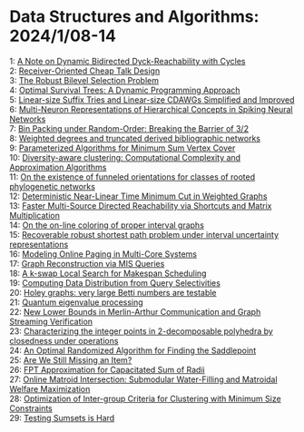 # Data Structures and Algorithms: 2024/1/08-14  
1: [A Note on Dynamic Bidirected Dyck-Reachability with Cycles](https://doi.org/10.48550/arXiv.2401.03570)  
2: [Receiver-Oriented Cheap Talk Design](https://doi.org/10.48550/arXiv.2401.03671)  
3: [The Robust Bilevel Selection Problem](https://doi.org/10.48550/arXiv.2401.03951)  
4: [Optimal Survival Trees: A Dynamic Programming Approach](https://doi.org/10.48550/arXiv.2401.04489)  
5: [Linear-size Suffix Tries and Linear-size CDAWGs Simplified and Improved](https://doi.org/10.48550/arXiv.2401.04509)  
6: [Multi-Neuron Representations of Hierarchical Concepts in Spiking Neural  Networks](https://doi.org/10.48550/arXiv.2401.04628)  
7: [Bin Packing under Random-Order: Breaking the Barrier of 3/2](https://doi.org/10.48550/arXiv.2401.04714)  
8: [Weighted degrees and truncated derived bibliographic networks](https://doi.org/10.48550/arXiv.2401.04726)  
9: [Parameterized Algorithms for Minimum Sum Vertex Cover](https://doi.org/10.48550/arXiv.2401.05085)  
10: [Diversity-aware clustering: Computational Complexity and Approximation  Algorithms](https://doi.org/10.48550/arXiv.2401.05502)  
11: [On the existence of funneled orientations for classes of rooted  phylogenetic networks](https://doi.org/10.48550/arXiv.2401.05611)  
12: [Deterministic Near-Linear Time Minimum Cut in Weighted Graphs](https://doi.org/10.48550/arXiv.2401.05627)  
13: [Faster Multi-Source Directed Reachability via Shortcuts and Matrix  Multiplication](https://doi.org/10.48550/arXiv.2401.05628)  
14: [On the on-line coloring of proper interval graphs](https://doi.org/10.48550/arXiv.2401.05648)  
15: [Recoverable robust shortest path problem under interval uncertainty  representations](https://doi.org/10.48550/arXiv.2401.05715)  
16: [Modeling Online Paging in Multi-Core Systems](https://doi.org/10.48550/arXiv.2401.05834)  
17: [Graph Reconstruction via MIS Queries](https://doi.org/10.48550/arXiv.2401.05845)  
18: [A k-swap Local Search for Makespan Scheduling](https://doi.org/10.48550/arXiv.2401.05956)  
19: [Computing Data Distribution from Query Selectivities](https://doi.org/10.48550/arXiv.2401.06047)  
20: [Holey graphs: very large Betti numbers are testable](https://doi.org/10.48550/arXiv.2401.06109)  
21: [Quantum eigenvalue processing](https://doi.org/10.48550/arXiv.2401.06240)  
22: [New Lower Bounds in Merlin-Arthur Communication and Graph Streaming  Verification](https://doi.org/10.48550/arXiv.2401.06378)  
23: [Characterizing the integer points in 2-decomposable polyhedra by  closedness under operations](https://doi.org/10.48550/arXiv.2401.06405)  
24: [An Optimal Randomized Algorithm for Finding the Saddlepoint](https://doi.org/10.48550/arXiv.2401.06512)  
25: [Are We Still Missing an Item?](https://doi.org/10.48550/arXiv.2401.06547)  
26: [FPT Approximation for Capacitated Sum of Radii](https://doi.org/10.48550/arXiv.2401.06714)  
27: [Online Matroid Intersection: Submodular Water-Filling and Matroidal  Welfare Maximization](https://doi.org/10.48550/arXiv.2401.06981)  
28: [Optimization of Inter-group Criteria for Clustering with Minimum Size  Constraints](https://doi.org/10.48550/arXiv.2401.07091)  
29: [Testing Sumsets is Hard](https://doi.org/10.48550/arXiv.2401.07242)  
